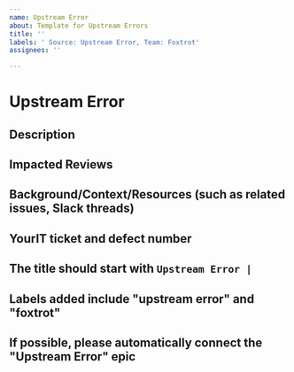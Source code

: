 ```yaml
---
name: Upstream Error
about: Template for Upstream Errors
title: ''
labels: ' Source: Upstream Error, Team: Foxtrot'
assignees: ''

---
```

# Upstream Error

## Description
<!-- Optional: add any additional information you have here, or delete the section -->

## Impacted Reviews

## Background/Context/Resources (such as related issues, Slack threads)

## YourIT ticket and defect number

## The title should start with ```Upstream Error |```

## Labels added include "upstream error" and "foxtrot"

## If possible, please automatically connect the "Upstream Error" epic
